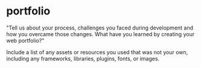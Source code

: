 # portfolio

"Tell us about your process, challenges you faced during development and how you overcame those changes. What have you learned by creating your web portfolio?" 

Include a list of any assets or resources you used that was not your own, including any frameworks, libraries, plugins, fonts, or images.